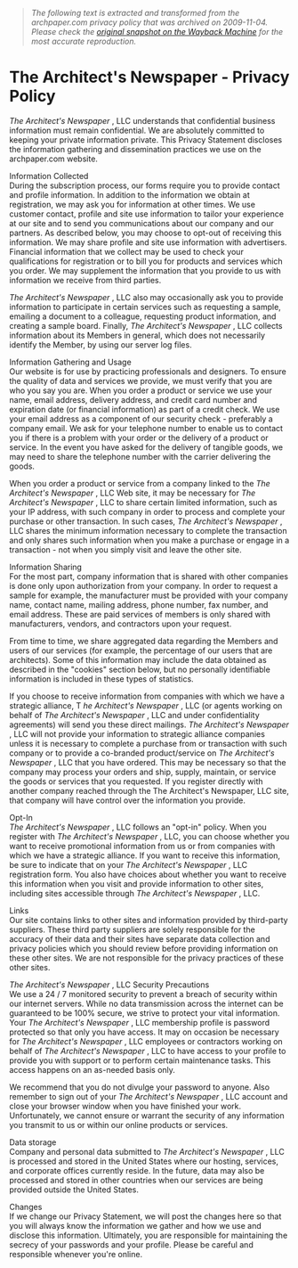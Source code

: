 > *The following text is extracted and transformed from the archpaper.com privacy policy that was archived on 2009-11-04. Please check the [original snapshot on the Wayback Machine](https://web.archive.org/web/20091104105438id_/http%3A//archpaper.com/privacy.asp) for the most accurate reproduction.*

# The Architect's Newspaper - Privacy Policy

_The Architect's Newspaper_ , LLC understands that confidential business information must remain confidential. We are absolutely committed to keeping your private information private. This Privacy Statement discloses the information gathering and dissemination practices we use on the archpaper.com website.

Information Collected  
During the subscription process, our forms require you to provide contact and profile information. In addition to the information we obtain at registration, we may ask you for information at other times. We use customer contact, profile and site use information to tailor your experience at our site and to send you communications about our company and our partners. As described below, you may choose to opt-out of receiving this information. We may share profile and site use information with advertisers. Financial information that we collect may be used to check your qualifications for registration or to bill you for products and services which you order. We may supplement the information that you provide to us with information we receive from third parties.

_The Architect's Newspaper_ , LLC also may occasionally ask you to provide information to participate in certain services such as requesting a sample, emailing a document to a colleague, requesting product information, and creating a sample board. Finally, _The Architect's Newspaper_ , LLC collects information about its Members in general, which does not necessarily identify the Member, by using our server log files.

Information Gathering and Usage  
Our website is for use by practicing professionals and designers. To ensure the quality of data and services we provide, we must verify that you are who you say you are. When you order a product or service we use your name, email address, delivery address, and credit card number and expiration date (or financial information) as part of a credit check. We use your email address as a component of our security check - preferably a company email. We ask for your telephone number to enable us to contact you if there is a problem with your order or the delivery of a product or service. In the event you have asked for the delivery of tangible goods, we may need to share the telephone number with the carrier delivering the goods. 

When you order a product or service from a company linked to the _The Architect's Newspaper_ , LLC Web site, it may be necessary for _The Architect's Newspaper_ , LLC to share certain limited information, such as your IP address, with such company in order to process and complete your purchase or other transaction. In such cases, _The Architect's Newspaper_ , LLC shares the minimum information necessary to complete the transaction and only shares such information when you make a purchase or engage in a transaction - not when you simply visit and leave the other site.

Information Sharing  
For the most part, company information that is shared with other companies is done only upon authorization from your company. In order to request a sample for example, the manufacturer must be provided with your company name, contact name, mailing address, phone number, fax number, and email address. These are paid services of members is only shared with manufacturers, vendors, and contractors upon your request.

From time to time, we share aggregated data regarding the Members and users of our services (for example, the percentage of our users that are architects). Some of this information may include the data obtained as described in the "cookies" section below, but no personally identifiable information is included in these types of statistics.

If you choose to receive information from companies with which we have a strategic alliance, T _he Architect's Newspaper_ , LLC (or agents working on behalf of _The Architect's Newspaper_ , LLC and under confidentiality agreements) will send you these direct mailings. _The Architect's Newspaper_ , LLC will not provide your information to strategic alliance companies unless it is necessary to complete a purchase from or transaction with such company or to provide a co-branded product/service on _The Architect's Newspaper_ , LLC that you have ordered. This may be necessary so that the company may process your orders and ship, supply, maintain, or service the goods or services that you requested. If you register directly with another company reached through the The Architect's Newspaper, LLC site, that company will have control over the information you provide.

Opt-In  
_The Architect's Newspaper_ , LLC follows an "opt-in" policy. When you register with _The Architect's Newspaper_ , LLC, you can choose whether you want to receive promotional information from us or from companies with which we have a strategic alliance. If you want to receive this information, be sure to indicate that on your _The Architect's Newspaper_ , LLC registration form. You also have choices about whether you want to receive this information when you visit and provide information to other sites, including sites accessible through _The Architect's Newspaper_ , LLC.

Links  
Our site contains links to other sites and information provided by third-party suppliers. These third party suppliers are solely responsible for the accuracy of their data and their sites have separate data collection and privacy policies which you should review before providing information on these other sites. We are not responsible for the privacy practices of these other sites.

_The Architect's Newspaper_ , LLC Security Precautions  
We use a 24 / 7 monitored security to prevent a breach of security within our internet servers. While no data transmission across the internet can be guaranteed to be 100% secure, we strive to protect your vital information. Your _The Architect's Newspaper_ , LLC membership profile is password protected so that only you have access. It may on occasion be necessary for _The Architect's Newspaper_ , LLC employees or contractors working on behalf of _The Architect's Newspaper_ , LLC to have access to your profile to provide you with support or to perform certain maintenance tasks. This access happens on an as-needed basis only.

We recommend that you do not divulge your password to anyone. Also remember to sign out of your _The Architect's Newspaper_ , LLC account and close your browser window when you have finished your work. Unfortunately, we cannot ensure or warrant the security of any information you transmit to us or within our online products or services.

Data storage  
Company and personal data submitted to _The Architect's Newspaper_ , LLC is processed and stored in the United States where our hosting, services, and corporate offices currently reside. In the future, data may also be processed and stored in other countries when our services are being provided outside the United States.

Changes  
If we change our Privacy Statement, we will post the changes here so that you will always know the information we gather and how we use and disclose this information. Ultimately, you are responsible for maintaining the secrecy of your passwords and your profile. Please be careful and responsible whenever you're online. 
